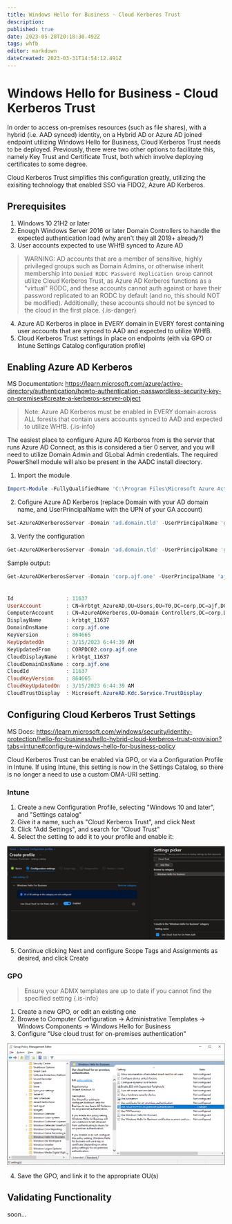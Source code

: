 ```yaml
---
title: Windows Hello for Business - Cloud Kerberos Trust
description: 
published: true
date: 2023-05-28T20:18:30.492Z
tags: whfb
editor: markdown
dateCreated: 2023-03-31T14:54:12.491Z
---
```


# Windows Hello for Business - Cloud Kerberos Trust

In order to access on-premises resources (such as file shares), with a hybrid (i.e. AAD synced) identity, on a Hybrid AD or Azure AD joined endpoint utilizing Windows Hello for Business, Cloud Kerberos Trust needs to be deployed. Previously, there were two other options to facilitate this, namely Key Trust and Certificate Trust, both which involve deploying certificates to some degree.

Cloud Kerberos Trust simplifies this configuration greatly, utilizing the exisiting technology that enabled SSO via FIDO2, Azure AD Kerberos.

## Prerequisites

1. Windows 10 21H2 or later
2. Enough Windows Server 2016 or later Domain Controllers to handle the expected authentication load (why aren't they all 2019+ already?)
3. User accounts expected to use WHfB synced to Azure AD
> WARNING: AD accounts that are a member of sensitive, highly privileged groups such as Domain Admins, or otherwise inherit membership into `Denied RODC Password Replication Group` cannot utilize Cloud Kerberos Trust, as Azure AD Kerberos functions as a "virtual" RODC, and these accounts cannot auth against or have their password replicated to an RODC by default (and no, this should NOT be modified). Additionally, these accounts should not be synced to the cloud in the first place.
{.is-danger}
4. Azure AD Kerberos in place in EVERY domain in EVERY forest containing user accounts that are synced to AAD and expected to utilize WHfB.
5. Cloud Kerberos Trust settings in place on endpoints (eith via GPO or Intune Settings Catalog configuration profile)

## Enabling Azure AD Kerberos

MS Documentation: https://learn.microsoft.com/azure/active-directory/authentication/howto-authentication-passwordless-security-key-on-premises#create-a-kerberos-server-object

> Note: Azure AD Kerberos must be enabled in EVERY domain across ALL forests that contain users accounts synced to AAD and expected to utilize WHfB.
{.is-info}

The easiest place to configure Azure AD Kerboros from is the server that runs Azure AD Connect, as this is considered a tier 0 server, and you will need to utilize Domain Admin and GLobal Admin credentials. The required PowerShell module will also be present in the AADC install directory.

1. Import the module
```powershell
Import-Module -FullyQualifiedName 'C:\Program Files\Microsoft Azure Active Directory Connect\AzureADKerberos\AzureAdKerberos.psd1'
```
2. Cofigure Azure AD Kerberos (replace Domain with your AD domain name, and UserPrincipalName with the UPN of your GA account)
```powershell
Set-AzureADKerberosServer -Domain 'ad.domain.tld' -UserPrincipalName 'ga@domain.onmicrosoft.com'
```
3. Verify the configuration
```powershell
Get-AzureADKerberosServer -Domain 'ad.domain.tld' -UserPrincipalName 'ga@domain.onmicrosoft.com'
```
Sample output:
```powershell
Get-AzureADKerberosServer -Domain 'corp.ajf.one' -UserPrincipalName 'ajf-ga@ajf.one'


Id                 : 11637
UserAccount        : CN=krbtgt_AzureAD,OU=Users,OU=T0,DC=corp,DC=ajf,DC=one
ComputerAccount    : CN=AzureADKerberos,OU=Domain Controllers,DC=corp,DC=ajf,DC=one
DisplayName        : krbtgt_11637
DomainDnsName      : corp.ajf.one
KeyVersion         : 864665
KeyUpdatedOn       : 3/15/2023 6:44:39 AM
KeyUpdatedFrom     : CORPDC02.corp.ajf.one
CloudDisplayName   : krbtgt_11637
CloudDomainDnsName : corp.ajf.one
CloudId            : 11637
CloudKeyVersion    : 864665
CloudKeyUpdatedOn  : 3/15/2023 6:44:39 AM
CloudTrustDisplay  : Microsoft.AzureAD.Kdc.Service.TrustDisplay
```

## Configuring Cloud Kerberos Trust Settings

MS Docs: https://learn.microsoft.com/windows/security/identity-protection/hello-for-business/hello-hybrid-cloud-kerberos-trust-provision?tabs=intune#configure-windows-hello-for-business-policy

Cloud Kerberos Trust can be enabled via GPO, or via a Configuration Profile in Intune. If using Intune, this setting is now in the Settings Catalog, so there is no longer a need to use a custom OMA-URI setting.

### Intune

1. Create a new Configuration Profile, selecting "Windows 10 and later", and "Settings catalog"
2. Give it a name, such as "Cloud Kerberos Trust", and click Next
3. Click "Add Settings", and search for "Cloud Trust"
4. Select the setting to add it to your profile and enable it:

![cloud-trust-01.png](/cloud-trust-01.png)

5. Continue clicking Next and configure Scope Tags and Assignments as desired, and click Create

### GPO

> Ensure your ADMX templates are up to date if you cannot find the specified setting
{.is-info}

1. Create a new GPO, or edit an existing one
2. Browse to Computer Configuration -> Administrative Templates -> Windows Components -> Windows Hello for Business
3. Configure "Use cloud trust for on-premises authentication"

![cloud-trust-02.png](/cloud-trust-02.png)

4. Save the GPO, and link it to the appropriate OU(s)

## Validating Functionality

soon...